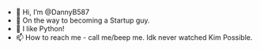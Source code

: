 - 👋 Hi, I’m @DannyB587
- 👀 On the way to becoming a Startup guy.
- 🌱 I like Python!
- 📫 How to reach me - call me/beep me. Idk never watched Kim Possible.

<!---
DannyB587/DannyB587 is a ✨ special ✨ repository because its `README.md` (this file) appears on your GitHub profile.
You can click the Preview link to take a look at your changes.
--->
